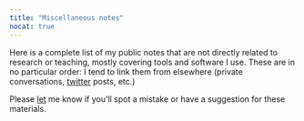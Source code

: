 ```yaml
---
title: "Miscellaneous notes"
nocat: true
---
```


Here is a complete list of my public notes that are not directly related to research or teaching, mostly covering tools and software I use. These are in no particular order: I tend to link them from elsewhere (private conversations, [twitter](https://twitter.com/a_bochka) posts, etc.)

Please [let](/contact/) me know if you'll spot a mistake or have a suggestion for these materials.
